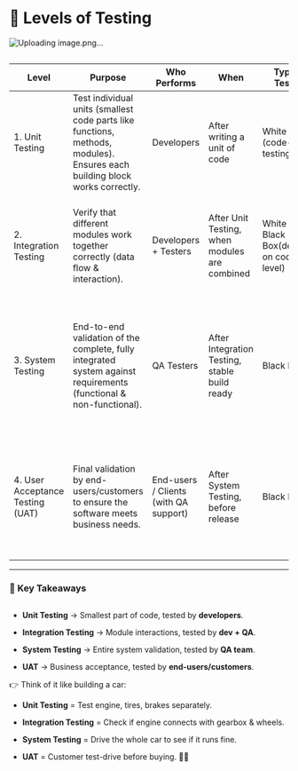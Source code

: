 # 🧪 Levels of Testing 
![Uploading image.png…]()

## 

| Level | Purpose | Who Performs | When | Type of Testing | Examples |
| --- | --- | --- | --- | --- | --- |
| 1. Unit Testing | Test individual units (smallest code parts like functions, methods, modules). Ensures each building block works correctly. | Developers | After writing a unit of code | White Box (code-level testing) | ✅ Checking login function logic✅ Testing interest calculation method |
| 2. Integration Testing | Verify that different modules work together correctly (data flow & interaction). | Developers + Testers | After Unit Testing, when modules are combined | White Box + Black Box(depends on code/UI level) | ✅ Balance Inquiry + Fund Transfer in a banking app✅ Cart → Payment flow in e-commerce |
| 3. System Testing | End-to-end validation of the complete, fully integrated system against requirements (functional & non-functional). | QA Testers | After Integration Testing, stable build ready | Black Box | ✅ UI testing (buttons, forms)✅ Functional: Login, checkout✅ Non-functional: Performance, Security, Load, Usability |
| 4. User Acceptance Testing (UAT) | Final validation by end-users/customers to ensure the software meets business needs. | End-users / Clients (with QA support) | After System Testing, before release | Black Box | ✅ Alpha Testing – Internal team (pre-release)✅ Beta Testing – Real customers (live data, real environment) |

* * *

### 🔑 Key Takeaways

## 

*   **Unit Testing** → Smallest part of code, tested by **developers**.
    
*   **Integration Testing** → Module interactions, tested by **dev + QA**.
    
*   **System Testing** → Entire system validation, tested by **QA team**.
    
*   **UAT** → Business acceptance, tested by **end-users/customers**.
    

👉 Think of it like building a car:

*   **Unit Testing** = Test engine, tires, brakes separately.
    
*   **Integration Testing** = Check if engine connects with gearbox & wheels.
    
*   **System Testing** = Drive the whole car to see if it runs fine.
    
*   **UAT** = Customer test-drive before buying. 🚗✅
